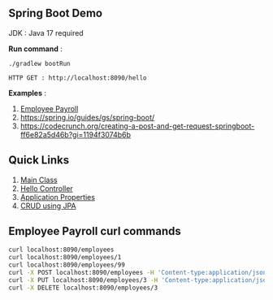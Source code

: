 ## Spring Boot Demo

JDK : Java 17 required

**Run command** : 

```shell
./gradlew bootRun

HTTP GET : http://localhost:8090/hello
```

**Examples** : 
1. [Employee Payroll](https://spring.io/guides/tutorials/rest/)
2. https://spring.io/guides/gs/spring-boot/
3. https://codecrunch.org/creating-a-post-and-get-request-springboot-ff6e82a5d46b?gi=1194f3074b6b


## Quick Links 
1. [Main Class](src/main/java/com/example/springBootDemo/DemoApplication.java)
2. [Hello Controller](src/main/java/com/example/springBootDemo/HelloController.java)
3. [Application Properties](src/main/resources/application.properties)
5. [CRUD using JPA](src/main/java/com/example/springBootDemo/EmployeeController.java)


## Employee Payroll curl commands
```bash
curl localhost:8090/employees
curl localhost:8090/employees/1
curl localhost:8090/employees/99
curl -X POST localhost:8090/employees -H 'Content-type:application/json' -d '{"name": "Samwise Gamgee", "role": "gardener"}'
curl -X PUT localhost:8090/employees/3 -H 'Content-type:application/json' -d '{"name": "Samwise Gamgee", "role": "ring bearer"}'
curl -X DELETE localhost:8090/employees/3
```
